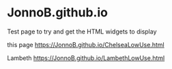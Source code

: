 # JonnoB.github.io
Test page to try and get the HTML widgets to display


this page
https://JonnoB.github.io/ChelseaLowUse.html


Lambeth https://JonnoB.github.io/LambethLowUse.html
